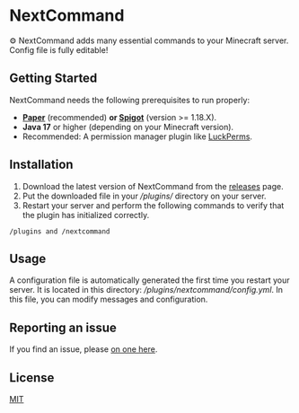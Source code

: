 # NextCommand

:gear: NextCommand adds many essential commands to your Minecraft server.
Config file is fully editable!

## Getting Started

NextCommand needs the following prerequisites to run properly:
* **[Paper](https://papermc.io/)** (recommended) **or [Spigot](https://getbukkit.org/download/spigot)** (version >= 1.18.X).
* **Java 17** or higher (depending on your Minecraft version).
* Recommended: A permission manager plugin like [LuckPerms](https://luckperms.net/).

## Installation

1. Download the latest version of NextCommand from the [releases](https://github.com/ItsJustMiaouss/NextCommand/releases/latest) page.
2. Put the downloaded file in your */plugins/* directory on your server.
3. Restart your server and perform the following commands to verify that the plugin has initialized correctly.

```
/plugins and /nextcommand
```

## Usage

A configuration file is automatically generated the first time you restart your server. It is located in this directory: */plugins/nextcommand/config.yml*. In this file, you can modify messages and configuration.

## Reporting an issue

If you find an issue, please [on one here](https://github.com/ItsJustMiaouss/NextCommand/issues).

## License

[MIT](https://github.com/ItsJustMiaouss/NextCommand/blob/master/LICENSE)
